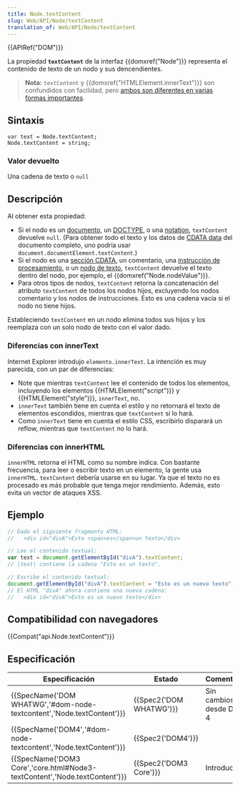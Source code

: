 ```yaml
---
title: Node.textContent
slug: Web/API/Node/textContent
translation_of: Web/API/Node/textContent
---
```


{{APIRef("DOM")}}

La propiedad **`textContent`** de la interfaz {{domxref("Node")}} representa el contenido de texto de un nodo y sus dencendientes.

> **Nota:** `textContent` y {{domxref("HTMLElement.innerText")}} son confundidos con facilidad, pero [ambos son diferentes en varias formas importantes](#Diferencias_con_innerText).

## Sintaxis

```
var text = Node.textContent;
Node.textContent = string;
```

### Valor devuelto

Una cadena de texto o `null`

## Descripción

Al obtener esta propiedad:

- Si el nodo es un [documento](/es/docs/Web/API/Document), un [DOCTYPE](/es/docs/Glossary/Doctype), o una [notation](/es/docs/Web/API/Notation), `textContent` devuelve `null`. (Para obtener todo el texto y los datos de [CDATA data](/es/docs/Web/API/CDATASection) del documento completo, uno podría usar `document.documentElement.textContent`.)
- Si el nodo es una [sección CDATA](/es/docs/Web/API/CDATASection), un comentario, una [instrucción de procesamiento](/es/docs/Web/API/ProcessingInstruction), o un [nodo de texto](/es/docs/Web/API/Document/createTextNode), `textContent` devuelve el texto dentro del nodo, por ejemplo, el {{domxref("Node.nodeValue")}}.
- Para otros tipos de nodos, `textContent` retorna la concatenación del atributo `textContent` de todos los nodos hijos, excluyendo los nodos comentario y los nodos de instrucciones. Esto es una cadena vacía si el nodo no tiene hijos.

Estableciendo `textContent` en un nodo elimina todos sus hijos y los reemplaza con un solo nodo de texto con el valor dado.

### Diferencias con innerText

Internet Explorer introdujo `elemento.innerText`. La intención es muy parecida, con un par de diferencias:

- Note que mientras `textContent` lee el contenido de todos los elementos, incluyendo los elementos {{HTMLElement("script")}} y {{HTMLElement("style")}}, `innerText`, no.
- `innerText` también tiene en cuenta el estilo y no retornará el texto de elementos escondidos, mientras que `textContent` sí lo hará.
- Como `innerText` tiene en cuenta el estilo CSS, escribirlo disparará un reflow, mientras que `textContent` no lo hará.

### Diferencias con innerHTML

`innerHTML` retorna el HTML como su nombre indica. Con bastante frecuencia, para leer o escribir texto en un elemento, la gente usa `innerHTML`. `textContent` debería usarse en su lugar. Ya que el texto no es procesado es más probable que tenga mejor rendimiento. Además, esto evita un vector de ataques XSS.

## Ejemplo

```js
// Dado el siguiente fragmento HTML:
//   <div id="divA">Esto <span>es</span>un texto</div>

// Lee el contenido textual:
var text = document.getElementById("divA").textContent;
// |text| contiene la cadena "Esto es un texto".

// Escribe el contenido textual:
document.getElementById("divA").textContent = "Esto es un nuevo texto";
// El HTML "divA" ahora contiene una nueva cadena:
//   <div id="divA">Esto es un nuevo texto</div>
```

## Compatibilidad con navegadores

{{Compat("api.Node.textContent")}}

## Especificación

| Especificación                                                                                       | Estado                           | Comentario              |
| ---------------------------------------------------------------------------------------------------- | -------------------------------- | ----------------------- |
| {{SpecName('DOM WHATWG','#dom-node-textcontent','Node.textContent')}}         | {{Spec2('DOM WHATWG')}} | Sin cambios desde DOM 4 |
| {{SpecName('DOM4','#dom-node-textcontent','Node.textContent')}}                 | {{Spec2('DOM4')}}         |                         |
| {{SpecName('DOM3 Core','core.html#Node3-textContent','Node.textContent')}} | {{Spec2('DOM3 Core')}}     | Introducido             |
